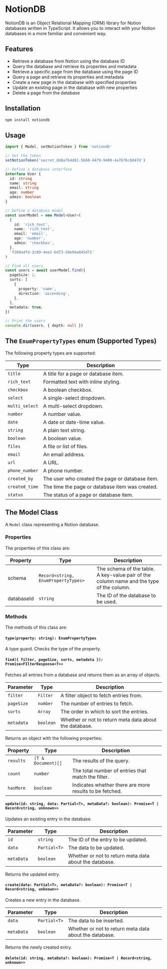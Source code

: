# NotionDB

NotionDB is an Object Relational Mapping (ORM) library for Notion databases written in TypeScript. It allows you to interact with your Notion databases in a more familiar and convenient way.

## Features

- Retrieve a database from Notion using the database ID
- Query the database and retrieve its properties and metadata
- Retrieve a specific page from the database using the page ID
- Query a page and retrieve its properties and metadata
- Create a new page in the database with specified properties
- Update an existing page in the database with new properties
- Delete a page from the database

## Installation

```bash
npm install notiondb
```

## Usage

<!-- MD[CODE_SNIPPET](example/index.ts)[] -->
```ts
import { Model, setNotionToken } from 'notiondb'

// Set the token
setNotionToken('secret_UU8a7b4d81-5660-4479-9400-4a7676c6047d')

// Define a database interface
interface User {
  id: string
  name: string
  email: string
  age: number
  admin: boolean
}

// Define a database model
const userModel = new Model<User>(
  {
    id: 'rich_text',
    name: 'rich_text',
    email: 'email',
    age: 'number',
    admin: 'checkbox',
  },
  'f260adfd-2c09-4ee2-bd73-39e94a045d71'
)

// Find all users
const users = await userModel.find({
  pageSize: 2,
  sorts: [
    {
      property: 'name',
      direction: 'ascending',
    },
  ],
  metadata: true,
})

// Print the users
console.dir(users, { depth: null })
```
<!-- MD[/CODE_SNIPPET] -->

## The `EnumPropertyTypes` enum (Supported Types)
The following property types are supported:

| Type           | Description                                     |
| -------------- | ----------------------------------------------- |
| `title`        | A title for a page or database item.            |
| `rich_text`    | Formatted text with inline styling.             |
| `checkbox`     | A boolean checkbox.                             |
| `select`       | A single-select dropdown.                       |
| `multi_select` | A multi-select dropdown.                        |
| `number`       | A number value.                                 |
| `date`         | A date or date-time value.                      |
| `string`       | A plain text string.                            |
| `boolean`      | A boolean value.                                |
| `files`        | A file or list of files.                        |
| `email`        | An email address.                               |
| `url`          | A URL.                                          |
| `phone_number` | A phone number.                                 |
| `created_by`   | The user who created the page or database item. |
| `created_time` | The time the page or database item was created. |
| `status`       | The status of a page or database item.          |

## The Model Class

A `Model` class representing a Notion database.

### Properties

The properties of this class are:

| Property   | Type                                | Description                                                                              |
| ---------- | ----------------------------------- | ---------------------------------------------------------------------------------------- |
| schema     | `Record<string, EnumPropertyTypes>` | The schema of the table. A key-value pair of the column name and the type of the column. |
| databaseId | `string`                            | The ID of the database to be used.                                                       |

### Methods

The methods of this class are:

#### `type(property: string): EnumPropertyTypes`

A type guard. Checks the type of the property.

#### `find({ filter, pageSize, sorts, metadata }): Promise<FIlterResponse<T>>`

Fetches all entries from a database and returns them as an array of objects.

| Parameter  | Type      | Description                                            |
| ---------- | --------- | ------------------------------------------------------ |
| `filter`   | `Filter`  | A filter object to fetch entries from.                 |
| `pageSize` | `number`  | The number of entries to fetch.                        |
| `sorts`    | `Array`   | The order in which to sort the entries.                |
| `metadata` | `boolean` | Whether or not to return meta data about the database. |

Returns an object with the following properties:

| Property  | Type               | Description                                             |
| --------- | ------------------ | ------------------------------------------------------- |
| `results` | `(T & Document)[]` | The results of the query.                               |
| `count`   | `number`           | The total number of entries that match the filter.      |
| `hasMore` | `boolean`          | Indicates whether there are more results to be fetched. |

#### `update(id: string, data: Partial<T>, metaData?: boolean): Promise<T | Record<string, unknown>>`

Updates an existing entry in the database.

| Parameter  | Type         | Description                                            |
| ---------- | ------------ | ------------------------------------------------------ |
| `id`       | `string`     | The ID of the entry to be updated.                     |
| `data`     | `Partial<T>` | The data to be updated.                                |
| `metaData` | `boolean`    | Whether or not to return meta data about the database. |

Returns the updated entry.

#### `create(data: Partial<T>, metaData?: boolean): Promise<T | Record<string, unknown>>`

Creates a new entry in the database.

| Parameter  | Type         | Description                                            |
| ---------- | ------------ | ------------------------------------------------------ |
| `data`     | `Partial<T>` | The data to be inserted.                               |
| `metaData` | `boolean`    | Whether or not to return meta data about the database. |

Returns the newly created entry.

#### `delete(id: string, metaData?: boolean): Promise<T | Record<string, unknown>>`
